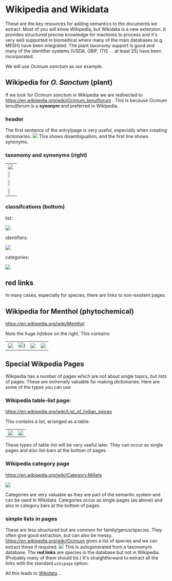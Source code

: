 # Wikipedia and Wikidata

These are the key resources for adding semantics to the documents we extract. Most of you will know Wikipedia, but Wikidata is a new
extension. It provides structured precise knowledge for machines to process and it's very well supported in biomedical where many of the main 
databases (e.g. MESH) have been integrated. The plant taxonomy support is good and many of the identifier systems (USDA, GBIF, ITIS ... at least 25) have been 
incorporated.

We will use *Ocimum sanctum* as our example.

## Wikipedia for *O. Sanctum* (plant)

If we look for *Ocimum sanctum* in Wikipedia we are redirected to
https://en.wikipedia.org/wiki/Ocimum_tenuiflorum .
This is because *Ocimum tenuiflorum* is a **synonym** and preferred in Wikipedia. 


### header
The first sentence of the entry/page is very useful, especially when creating dictionaries.
![](assets/wp_header.png)
This shows disambiguation, and the first line shows synonyms.
### taxonomy and synonyms (right)

<table>
  <tr><td><img src="assets/wp_header.png"/></td> </tr>
  
  <tr><td> <img src="assets/wp_taxonomy.png" height="50%"/></td></tr>
  
  <tr><td><img src="assets/wp_synonyms.png" style="height:50%;"/></td></tr>
  
  <tr><td><img src="../misc/blank.png" style="height:50%;"/></td></tr>
</table>


### classifcations (bottom)

list:

![](assets/wp_listofspices.png)

identifiers:

![](assets/wp_identifiers.png)

categories:

![](assets/wp_categories.png)

## red links
In many cases, especially for species, there are links to non-existent pages. 
## Wikipedia for Menthol (phytochemical)

https://en.wikipedia.org/wiki/Menthol

Note the huge *infobox* on the right. This contains:
<table>
<tr>
  <td><img src="assets/wp_formula.png"/></td>
  <td><img src="assets/wp_names.png"/>)</td>
  <td><img src="assets/wp_chemids.png"/></td>
  <td><img src="assets/wp_properties.png"/></td>
  </tr>
</table>

## Special Wikpedia Pages

Wikipedia has a number of pages which are not about single topics, but lists of pages. These are extremely valuable for making dictionaries. Here are some of the types you can use

### Wikipedia table-list page:

https://en.wikipedia.org/wiki/List_of_Indian_spices

This contains a list, arranged as a table:

<table><tr><td width="50%"><img src="assets/wp_listofspicestable.png"/></td><td width="50%"><img src="../misc/blank.png"/></td></tr></table>

These types of table-list will be very useful later. They can occur as single pages and also list-bars at the bottom of pages.

### Wikipedia category page

https://en.wikipedia.org/wiki/Category:Millets

![](assets/wp_categorymillet.png)

Categories are very valuable as they are part of the semantic system and can be used in Wikidata. Categories occur as single pages (as above) and also in category bars at the bottom of pages.

### simple lists in pages
These are less structured but are common for family/genus/species. They often give good extraction, but can also be messy. https://en.wikipedia.org/wiki/Ocimum gives a list of species and we can extract these if required.
![](assets/ocimumgenus.png)
This is autogenerated from a taxonomym database. The **red links** are species in the database but not in Wikipedia. (Probably many of them should be.) It's straightforward to extract all the links with the standard `wikipage` option.

All this leads to [Wikidata](wikidata.md) ...



